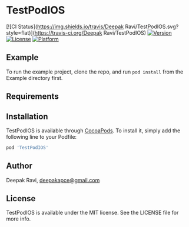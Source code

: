 # TestPodIOS

[![CI Status](https://img.shields.io/travis/Deepak Ravi/TestPodIOS.svg?style=flat)](https://travis-ci.org/Deepak Ravi/TestPodIOS)
[![Version](https://img.shields.io/cocoapods/v/TestPodIOS.svg?style=flat)](https://cocoapods.org/pods/TestPodIOS)
[![License](https://img.shields.io/cocoapods/l/TestPodIOS.svg?style=flat)](https://cocoapods.org/pods/TestPodIOS)
[![Platform](https://img.shields.io/cocoapods/p/TestPodIOS.svg?style=flat)](https://cocoapods.org/pods/TestPodIOS)

## Example

To run the example project, clone the repo, and run `pod install` from the Example directory first.

## Requirements

## Installation

TestPodIOS is available through [CocoaPods](https://cocoapods.org). To install
it, simply add the following line to your Podfile:

```ruby
pod 'TestPodIOS'
```

## Author

Deepak Ravi, deepakapce@gmail.com

## License

TestPodIOS is available under the MIT license. See the LICENSE file for more info.
